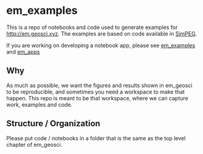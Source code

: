 # em_examples
This is a repo of notebooks and code used to generate examples for http://em.geosci.xyz. The examples are based on code available in [SimPEG](http://simpeg.xyz). 

If you are working on developing a notebook app, please see [em_examples](http://github.com/geoscixyz/em_examples) and [em_apps](http://github.com/geoscixyz/em_apps)

## Why

As much as possible, we want the figures and results shown in em_geosci to be reproducible, and sometimes you need a workspace to make that happen. This repo is meant to be that workspace, where we can capture work, examples and code. 

## Structure / Organization

Please put code / notebooks in a folder that is the same as the top level chapter of em_geosci. 
